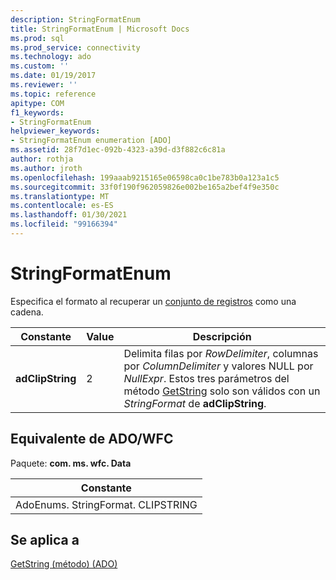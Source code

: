 ```yaml
---
description: StringFormatEnum
title: StringFormatEnum | Microsoft Docs
ms.prod: sql
ms.prod_service: connectivity
ms.technology: ado
ms.custom: ''
ms.date: 01/19/2017
ms.reviewer: ''
ms.topic: reference
apitype: COM
f1_keywords:
- StringFormatEnum
helpviewer_keywords:
- StringFormatEnum enumeration [ADO]
ms.assetid: 28f7d1ec-092b-4323-a39d-d3f882c6c81a
author: rothja
ms.author: jroth
ms.openlocfilehash: 199aaab9215165e06598ca0c1be783b0a123a1c5
ms.sourcegitcommit: 33f0f190f962059826e002be165a2bef4f9e350c
ms.translationtype: MT
ms.contentlocale: es-ES
ms.lasthandoff: 01/30/2021
ms.locfileid: "99166394"
---
```

# <a name="stringformatenum"></a>StringFormatEnum
Especifica el formato al recuperar un [conjunto de registros](./recordset-object-ado.md) como una cadena.  
  
|Constante|Value|Descripción|  
|--------------|-----------|-----------------|  
|**adClipString**|2|Delimita filas por *RowDelimiter*, columnas por *ColumnDelimiter* y valores NULL por *NullExpr*. Estos tres parámetros del método [GetString](./getstring-method-ado.md) solo son válidos con un *StringFormat* de **adClipString**.|  
  
## <a name="adowfc-equivalent"></a>Equivalente de ADO/WFC  
 Paquete: **com. ms. wfc. Data**  
  
|Constante|  
|--------------|  
|AdoEnums. StringFormat. CLIPSTRING|  
  
## <a name="applies-to"></a>Se aplica a  
 [GetString (método) (ADO)](./getstring-method-ado.md)